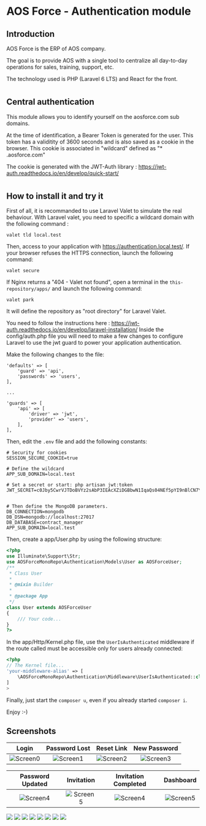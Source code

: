# AOS Force - Authentication module

## Introduction
AOS Force is the ERP of AOS company.

The goal is to provide AOS with a single tool to centralize all day-to-day operations for sales, training, support, etc.

The technology used is PHP (Laravel 6 LTS) and React for the front.

#

## Central authentication
This module allows you to identify yourself on the aosforce.com sub domains.

At the time of identification, a Bearer Token is generated for the user. This token has a validitity of 3600 seconds and is also saved as a cookie in the browser.
This cookie is associated in "wildcard" defined as "* .aosforce.com"

The cookie is generated with the JWT-Auth library : https://jwt-auth.readthedocs.io/en/develop/quick-start/

#

## How to install it and try it

First of all, it is recommanded to use Laravel Valet to simulate the real behaviour.
With Laravel valet, you need to specific a wildcard domain with the following command : 
```
valet tld local.test
```
Then, access to your application with https://authentication.local.test/.
If your browser refuses the HTTPS connection, launch the following command:
``` 
valet secure
``` 

If Nginx returns a "404 - Valet not found", open a terminal in the `this-repository/apps/` and launch the following command:
``` 
valet park
``` 
It will define the repository as "root directory" for Laravel Valet.

You need to follow the instructions here : https://jwt-auth.readthedocs.io/en/develop/laravel-installation/
Inside the config/auth.php file you will need to make a few changes to configure Laravel to use the jwt guard to power your application authentication.

Make the following changes to the file:
```
'defaults' => [
    'guard' => 'api',
    'passwords' => 'users',
],

...

'guards' => [
    'api' => [
        'driver' => 'jwt',
        'provider' => 'users',
    ],
],
```

Then, edit the `.env` file and add the following constants:
```
# Security for cookies
SESSION_SECURE_COOKIE=true

# Define the wildcard
APP_SUB_DOMAIN=local.test

# Set a secret or start: php artisan jwt:token
JWT_SECRET=c0Jby5CwrVJTDoBVYz2sAbP3IEAcXZiDGBbwN1IqaQs04NEf5pYI9nBlCN7YKmSx


# Then define the MongoDB parameters.
DB_CONNECTION=mongodb
DB_DSN=mongodb://localhost:27017
DB_DATABASE=contract_manager
APP_SUB_DOMAIN=local.test
```


Then, create a app/User.php by using the following structure:
```php
<?php
use Illuminate\Support\Str;
use AOSForceMonoRepo\Authentication\Models\User as AOSForceUser;
/**
 * Class User
 *
 * @mixin Builder
 *
 * @package App
 */
class User extends AOSForceUser
{
    /// Your code...
}
?>
``` 

In the app/Http/Kernel.php file, use the `UserIsAuthenticated` middleware if the route called must be accessible only for users already connected:
```php
<?php
// The Kernel file...
'your-middleware-alias' => [
    \AOSForceMonoRepo\Authentication\Middleware\UserIsAuthenticated::class
]
>
```

Finally, just start the `composer u`, even if you already started `composer i`.

Enjoy :-)

## Screenshots
|                  Login                  |             Password Lost            |               Reset Link                    |             New Password            |
| :-------------------------------------: | :----------------------------------: | :-----------------------------------------: | :---------------------------------: |
| ![Screen0](images/login.png)            | ![Screen1](images/password-lost.png) | ![Screen2](images/reset-link-sent.png)      | ![Screen3](images/new-password.png) |

|             Password Updated            |            Invitation                |             Invitation Completed            |            Dashboard                |
| :-------------------------------------: | :----------------------------------: | :-----------------------------------------: | :---------------------------------: |
| ![Screen4](images/password-updated.png) | ![Screen5](images/invitation.png)    | ![Screen4](images/invitation-completed.png) | ![Screen5](images/dashboard.png)    |

![](images/login.png)
![](images/password-lost.png)
![](images/reset-link-sent.png)
![](images/new-password.png)
![](images/password-updated.png)
![](images/invitation.png)
![](images/invitation-completed.png)
![](images/dashboard.png)
